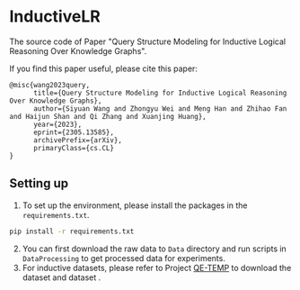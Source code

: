 # InductiveLR

The source code of Paper "Query Structure Modeling for Inductive Logical Reasoning Over Knowledge Graphs".

If you find this paper useful, please cite this paper:
```
@misc{wang2023query,
      title={Query Structure Modeling for Inductive Logical Reasoning Over Knowledge Graphs}, 
      author={Siyuan Wang and Zhongyu Wei and Meng Han and Zhihao Fan and Haijun Shan and Qi Zhang and Xuanjing Huang},
      year={2023},
      eprint={2305.13585},
      archivePrefix={arXiv},
      primaryClass={cs.CL}
}
```

## Setting up
1. To set up the environment, please install the packages in the `requirements.txt`.
```bash
pip install -r requirements.txt
```

2. You can first download the raw data to `Data` directory and run scripts in `DataProcessing` to get processed data for experiments.
3. For inductive datasets, please refer to Project [QE-TEMP](https://github.com/zhiweihu1103/QE-TEMP) to download the dataset [](https://drive.google.com/drive/folders/1nrtn6ZhT2YZAW_313CRUJXCcG4kyRptv?usp=share_link) and dataset [](https://drive.google.com/drive/folders/1RDq1r5I29kmlGGyfukTgWEGe01OdZH4z?usp=share_link).

